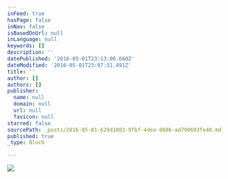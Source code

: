 ```yaml
---
inFeed: true
hasPage: false
inNav: false
isBasedOnUrl: null
inLanguage: null
keywords: []
description: ''
datePublished: '2016-05-01T23:13:06.660Z'
dateModified: '2016-05-01T23:07:31.491Z'
title: ''
author: []
authors: []
publisher:
  name: null
  domain: null
  url: null
  favicon: null
starred: false
sourcePath: _posts/2016-05-01-629d1003-9fbf-4dea-8606-ad790693fe40.md
published: true
_type: Blurb

---
```

![](https://the-grid-user-content.s3-us-west-2.amazonaws.com/aea65f9e-0f9d-43e7-8ff7-3523cd9cd73e.jpg)